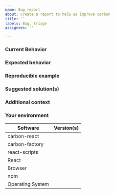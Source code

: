 ```yaml
---
name: Bug report
about: Create a report to help us improve carbon
title: ''
labels: Bug, triage
assignees: ''

---
```


### Current Behavior
<!-- If applicable, add screenshots to help explain your problem. You can paste these directly into GitHub. -->

### Expected behavior
<!-- A clear and concise description of what you expected to happen. -->

### Reproducible example
<!-- Please fork this CodeSandbox (https://codesandbox.io/s/carbon-quickstart-xi5jc) and include any required steps to reproduce -->

### Suggested solution(s)
<!-- How could we solve this bug? What changes would need to be made to carbon? -->

### Additional context
<!-- Add any other context about the problem here.  -->

### Your environment
<!-- PLEASE FILL THIS OUT -->
| Software         | Version(s) |
| ---------------- | ---------- |
| carbon-react     |
| carbon-factory   |
| react-scripts    | 
| React            |
| Browser          |
| npm              |
| Operating System |
